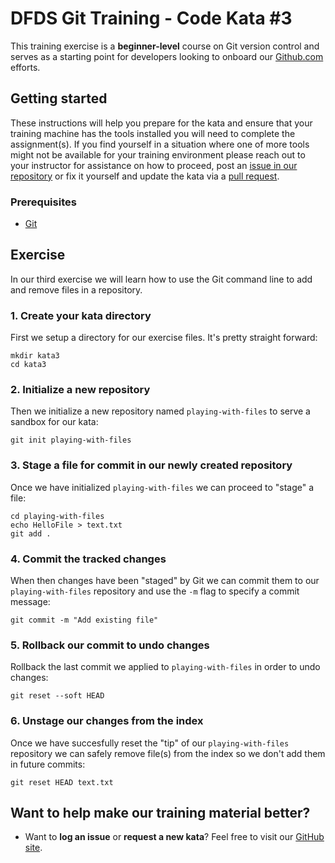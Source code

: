 DFDS Git Training - Code Kata #3
======================================

This training exercise is a **beginner-level** course on Git version control and serves as a starting point for developers looking to onboard our [Github.com](https://github.com/dfds) efforts.

## Getting started
These instructions will help you prepare for the kata and ensure that your training machine has the tools installed you will need to complete the assignment(s). If you find yourself in a situation where one of more tools might not be available for your training environment please reach out to your instructor for assistance on how to proceed, post an [issue in our repository](https://github.com/dfds/dojo/issues) or fix it yourself and update the kata via a [pull request](https://github.com/dfds/dojo/pulls).

### Prerequisites
* [Git](https://git-scm.com/downloads)


## Exercise
In our third exercise we will learn how to use the Git command line to add and remove files in a repository.

### 1. Create your kata directory
First we setup a directory for our exercise files. It's pretty straight forward:

```
mkdir kata3
cd kata3
```

### 2. Initialize a new repository
Then we initialize a new repository named `playing-with-files` to serve a sandbox for our kata:

```
git init playing-with-files
```

### 3. Stage a file for commit in our newly created repository
Once we have initialized `playing-with-files` we can proceed to "stage" a file:

```
cd playing-with-files
echo HelloFile > text.txt
git add .
```

### 4. Commit the tracked changes
When then changes have been "staged" by Git we can commit them to our `playing-with-files` repository and use the `-m` flag to specify a commit message:

```
git commit -m "Add existing file"
```

### 5. Rollback our commit to undo changes
Rollback the last commit we applied to `playing-with-files` in order to undo changes:

```
git reset --soft HEAD
```

### 6. Unstage our changes from the index
Once we have succesfully reset the "tip" of our `playing-with-files` repository we can safely remove file(s) from the index so we don't add them in future commits:
 
```
git reset HEAD text.txt
```

## Want to help make our training material better?
 * Want to **log an issue** or **request a new kata**? Feel free to visit our [GitHub site](https://github.com/dfds/dojo/issues).
